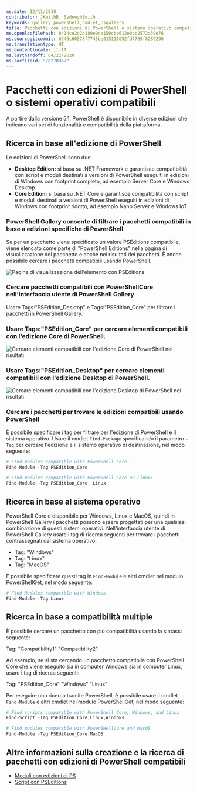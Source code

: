 ```yaml
---
ms.date: 12/11/2018
contributor: JKeithB, SydneyhSmith
keywords: gallery,powershell,cmdlet,psgallery
title: Pacchetti con edizioni di PowerShell o sistema operativo compatibili
ms.openlocfilehash: b414ce2c2b189e9da150cbe612e0bb2572d39e76
ms.sourcegitcommit: 6545c60578f7745be015111052fd7769f8289296
ms.translationtype: HT
ms.contentlocale: it-IT
ms.lasthandoff: 04/22/2020
ms.locfileid: "78278367"
---
```

# <a name="packages-with-compatible-powershell-editions-or-operating-systems"></a>Pacchetti con edizioni di PowerShell o sistemi operativi compatibili

A partire dalla versione 5.1, PowerShell è disponibile in diverse edizioni che indicano vari set di funzionalità e compatibilità della piattaforma.

## <a name="searching-by-powershell-edition"></a>Ricerca in base all'edizione di PowerShell

Le edizioni di PowerShell sono due:
- **Desktop Edition:** si basa su .NET Framework e garantisce compatibilità con script e moduli destinati a versioni di PowerShell eseguiti in edizioni di Windows con footprint completo, ad esempio Server Core e Windows Desktop.
- **Core Edition:** si basa su .NET Core e garantisce compatibilità con script e moduli destinati a versioni di PowerShell eseguiti in edizioni di Windows con footprint ridotto, ad esempio Nano Server e Windows IoT.

### <a name="powershell-gallery-allows-you-to-filter-packages-compatible-for-specific-powershell-editions"></a>PowerShell Gallery consente di filtrare i pacchetti compatibili in base a edizioni specifiche di PowerShell

Se per un pacchetto viene specificato un valore PSEditions compatibile, viene elencato come parte di "PowerShell Editions" nella pagina di visualizzazione del pacchetto e anche nei risultati dei pacchetti.
È anche possibile cercare i pacchetti compatibili usando PowerShell.

![Pagina di visualizzazione dell'elemento con PSEditions](media/searching-by-compatibility/packagedisplaypagewithpseditions.PNG)

### <a name="search-for-packages-in-the-gallery-ui-that-work-on-powershell-core"></a>Cercare pacchetti compatibili con PowerShellCore nell'interfaccia utente di PowerShell Gallery

Usare Tags:"PSEdition_Desktop" e Tags:"PSEdition_Core" per filtrare i pacchetti in PowerShell Gallery.

### <a name="use-tagspsedition_core-to-search-items-compatible-with-powershell-core-edition"></a>Usare Tags:"PSEdition_Core" per cercare elementi compatibili con l'edizione Core di PowerShell.

![Cercare elementi compatibili con l'edizione Core di PowerShell nei risultati](media/searching-by-compatibility/searchresultswithpseditions.PNG)

### <a name="use-tagspsedition_desktop-to-search-items-compatible-with-powershell-desktop-edition"></a>Usare Tags:"PSEdition_Desktop" per cercare elementi compatibili con l'edizione Desktop di PowerShell.

![Cercare elementi compatibili con l'edizione Desktop di PowerShell nei risultati](media/searching-by-compatibility/searchresultswithpseditionsdesktop.PNG)

### <a name="search-for-packages-to-find-compatible-editions-using-powershell"></a>Cercare i pacchetti per trovare le edizioni compatibili usando PowerShell
È possibile specificare i tag per filtrare per l'edizione di PowerShell e il sistema operativo.
Usare il cmdlet `Find-Package` specificando il parametro `-Tag` per cercare l'edizione e il sistemo operativo di destinazione,
nel modo seguente:

```powershell
# Find modules compatible with PowerShell Core:
Find-Module -Tag PSEdition_Core

# Find modules compatible with PowerShell Core on Linux:
Find-Module -Tag PSEdition_Core, Linux
```

## <a name="searching-by-operating-system"></a>Ricerca in base al sistema operativo

PowerShell Core è disponibile per Windows, Linux e MacOS, quindi in PowerShell Gallery i pacchetti possono essere progettati per una qualsiasi combinazione di questi sistemi operativi. Nell'interfaccia utente di PowerShell Gallery usare i tag di ricerca seguenti per trovare i pacchetti contrassegnati dal sistema operativo:

- Tag: "Windows"
- Tag: "Linux"
- Tag: "MacOS"

È possibile specificare questi tag in `Find-Module` e altri cmdlet nel modulo PowerShellGet, nel modo seguente:

```powershell
# Find Modules compatible with Windows
Find-Module -Tag Linux
```

## <a name="searching-for-multiple-compatibilities"></a>Ricerca in base a compatibilità multiple

È possibile cercare un pacchetto con più compatibilità usando la sintassi seguente:

Tag: "Compatibility1" "Compatibility2"

Ad esempio, se si sta cercando un pacchetto compatibile con PowerShell Core che viene eseguito sia in computer Windows sia in computer Linux, usare i tag di ricerca seguenti:

Tag: "PSEdition_Core" "Windows" "Linux"

Per eseguire una ricerca tramite PowerShell, è possibile usare il cmdlet `Find-Module` e altri cmdlet nel modulo PowerShellGet, nel modo seguente:

```powershell
# Find scripts compatible with PowerShell Core, Windows, and Linux
Find-Script -Tag PSEdition_Core,Linux,Windows

# Find modules compatible with PowerSHellCore and MacOS
Find-Module -Tag PSEdition_Core,MacOS
```

## <a name="more-details-on-authoring-and-finding-the-packages-with-compatible-powershell-editions"></a>Altre informazioni sulla creazione e la ricerca di pacchetti con edizioni di PowerShell compatibili

- [Moduli con edizioni di PS](../../concepts/module-psedition-support.md)
- [Script con PSEditions](../../concepts/script-psedition-support.md)
